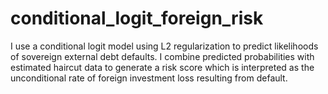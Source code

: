 # conditional_logit_foreign_risk
I use a conditional logit model using L2 regularization to predict likelihoods of sovereign external debt defaults. I combine predicted probabilities with estimated haircut data to generate a risk score which is interpreted as the unconditional rate of foreign investment loss resulting from default. 
